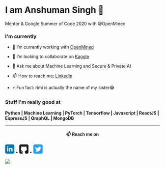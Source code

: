 # I am Anshuman Singh 👋

Mentor & Google Summer of Code 2020 with @OpenMined 

### I'm currently

- 🔭 I’m currently working with [OpenMined](https://www.openmined.org/)

- 👯 I’m looking to collaborate on [Kaggle](https://www.kaggle.com/rimijoker)

- 💬 Ask me about Machine Learning and Secure & Private AI

- 📫 How to reach me: [Linkedin](https://www.linkedin.com/in/iamanshumansingh/)

- ⚡ Fun fact: rimi is actually the name of my sister😂

 ### Stuff I'm really good at 

**Python | Machine Learning | PyTorch | Tensorflow | Javascript | ReactJS | ExpressJS | QraphQL | MongoDB**

---

<h4 align='center'>📫 Reach me on</h4>

<p align='center'>

<a href = https://www.linkedin.com/in/iamanshumansingh><img src=https://raw.githubusercontent.com/edent/SuperTinyIcons/master/images/svg/linkedin.svg height='30' weight='30'></a> • <a href = https://github.com/rimijoker><img src=https://raw.githubusercontent.com/edent/SuperTinyIcons/master/images/svg/github.svg height='30' weight='30'></a> • <a href = https://twitter.com/rimijoker><img src=https://raw.githubusercontent.com/edent/SuperTinyIcons/master/images/svg/twitter.svg height='30' weight='30'></a></p>

![](https://komarev.com/ghpvc/?username=rimijoker&style=flat-square)
